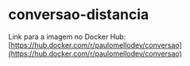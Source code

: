 # conversao-distancia

Link para a imagem no Docker Hub: [https://hub.docker.com/r/paulomellodev/conversao](https://hub.docker.com/r/paulomellodev/conversao)
